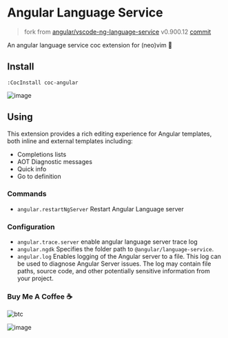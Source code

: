 # Angular Language Service

> fork from [angular/vscode-ng-language-service](https://github.com/angular/vscode-ng-language-service) v0.900.12
> [commit](https://github.com/angular/vscode-ng-language-service/commit/c6a5e573b7af7b8fe8ad19956475466dc81dc289)

An angular language service coc extension for (neo)vim 💖

## Install

``` vim
:CocInstall coc-angular
```

![image](https://user-images.githubusercontent.com/5492542/55223095-6826b180-5248-11e9-8bca-f0528c456850.png)

## Using

This extension provides a rich editing experience for Angular templates, both inline
and external templates including:

* Completions lists
* AOT Diagnostic messages
* Quick info
* Go to definition

### Commands

- `angular.restartNgServer` Restart Angular Language server

### Configuration

- `angular.trace.server` enable angular language server trace log
- `angular.ngdk` Specifies the folder path to `@angular/language-service`.
- `angular.log` Enables logging of the Angular server to a file. This log can be used to diagnose Angular Server issues. The log may contain file paths, source code, and other potentially sensitive information from your project.

### Buy Me A Coffee ☕️

![btc](https://img.shields.io/keybase/btc/iamcco.svg?style=popout-square)

![image](https://user-images.githubusercontent.com/5492542/42771079-962216b0-8958-11e8-81c0-520363ce1059.png)
